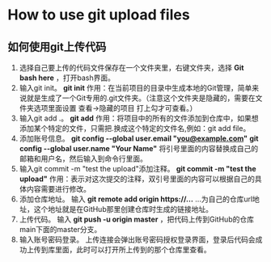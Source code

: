 # How to use git upload files
## 如何使用git上传代码
1. 选择自己要上传的代码文件保存在一个文件夹里，右键文件夹，选择 __Git bash here__ ，打开bash界面。
2. 输入git init。
__git init__ 作用：在当前项目的目录中生成本地的Git管理，简单来说就是生成了一个Git专用的.git文件夹。（注意这个文件夹是隐藏的，需要在文件夹选项里面设置 查看->隐藏的项目 打上勾才可查看。）
3. 输入git add .。
__git add__ 作用：将项目中的所有的文件添加到仓库中，如果想添加某个特定的文件，只需把.换成这个特定的文件名,例如：git add file。
4. 添加账号信息。
  __git config --global user.email "you@example.com"__
  __git config --global user.name "Your Name"__
  将引号里面的内容替换成自己的邮箱和用户名，然后输入到命令行里面。
5. 输入git commit -m "test the upload"添加注释。
  __git commit -m "test the upload"__ 作用：表示对这次提交的注释，双引号里面的内容可以根据自己的具体内容需要进行修改。
6. 添加仓库地址。
  输入 __git remote add origin https://...__
  ...为自己的仓库url地址，这个地址就是在GitHub那里创建仓库时生成的链接地址。
7. 上传代码。
  输入 __git push -u origin master__ ，把代码上传到GitHub的仓库main下面的master分支。
8. 输入账号密码登录。
  上传连接会弹出账号密码授权登录界面，登录后代码会成功上传到库里面，此时可以打开所上传到的那个仓库里查看。
